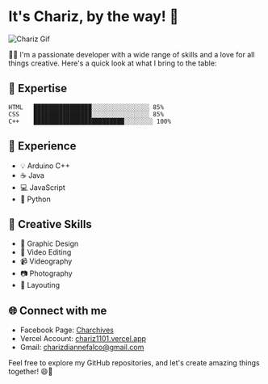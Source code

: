 # It's Chariz, by the way! 👋

![Chariz Gif](https://media.giphy.com/media/3oEjI6SIIHBdRxXI40/giphy.gif)

👩‍💻 I'm a passionate developer with a wide range of skills and a love for all things creative. Here's a quick look at what I bring to the table:

## 🌟 Expertise
```
HTML   ████████████████░░░░░░░░░░░░░░░░ 85%
CSS    ████████████████░░░░░░░░░░░░░░░░ 85%
C++    █████████████████████████░░░░░░░░ 100%
```

## 🚀 Experience
- 💡 Arduino C++
- ☕ Java
- 💻 JavaScript
- 🐍 Python

## 🎨 Creative Skills
- 🎨 Graphic Design
- 🎥 Video Editing
- 📹 Videography
- 📷 Photography
- 📐 Layouting

## 🌐 Connect with me
- Facebook Page: [Charchives](https://facebook.com/charchivesofficial)
- Vercel Account: [chariz1101.vercel.app](https://chariz1101.vercel.app/)
- Gmail: [charizdiannefalco@gmail.com](mailto:charizdiannefalco@gmail.com)

Feel free to explore my GitHub repositories, and let's create amazing things together! 😄🌟
